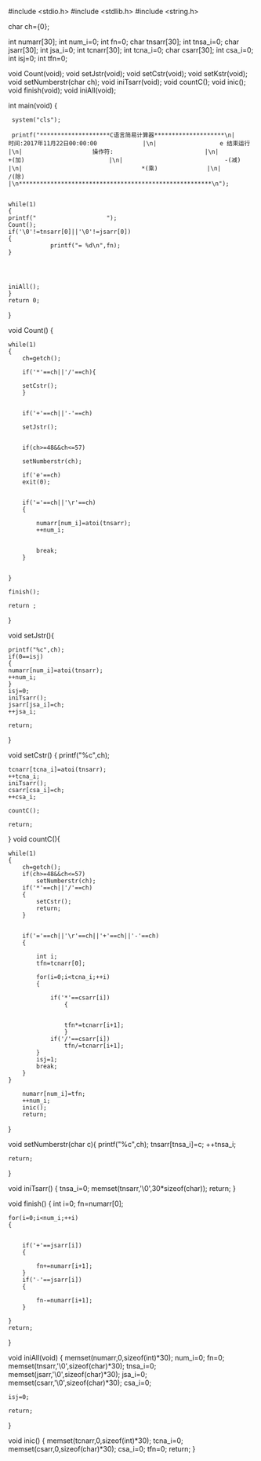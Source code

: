 #include <stdio.h>
#include <stdlib.h>
#include <string.h>

char ch={0};

int numarr[30];
int num_i=0;
int fn=0;
char tnsarr[30];
int tnsa_i=0;
char jsarr[30];
int jsa_i=0;
int tcnarr[30];
int tcna_i=0;
char csarr[30];
int csa_i=0;
int isj=0;
int tfn=0;


void Count(void);
void setJstr(void);
void setCstr(void);
void setKstr(void);
void setNumberstr(char ch);
void iniTsarr(void);
void countC();
void inic();
void finish(void);
void iniAll(void);

int main(void)
{
	
	 system("cls");
	 
	 printf("********************C语言简易计算器********************\n|             时间:2017年11月22日00:00:00             |\n|                  e 结束运行                         |\n|                    操作符:                          |\n|                        +(加)                        |\n|                             -(减)                   |\n|                                  *(乘)              |\n|                                        /(除)        |\n*******************************************************\n");
	 
	 
	while(1)
	{
	printf("                    ");
	Count();
	if('\0'!=tnsarr[0]||'\0'!=jsarr[0])
	{
				printf("= %d\n",fn);
	}

	
	

	iniAll();
	}
	return 0;
}

void Count()
{


	while(1)
	{
		ch=getch();

		if('*'==ch||'/'==ch){
		
		setCstr();
		}
		
		
		if('+'==ch||'-'==ch)
		
		setJstr();
		
		
		if(ch>=48&&ch<=57)
		
		setNumberstr(ch);
		
		if('e'==ch)
		exit(0);
		
		
		if('='==ch||'\r'==ch)
		{
			
			numarr[num_i]=atoi(tnsarr);
			++num_i;
			
	
			break;
		}
		
		
	}
	
	finish();
	
	return ;
}


void setJstr(){
	
	printf("%c",ch);
	if(0==isj)
	{
	numarr[num_i]=atoi(tnsarr);
	++num_i;
	}
	isj=0;
	iniTsarr();
	jsarr[jsa_i]=ch;
	++jsa_i;
	
	return;
}


void setCstr()
{
	printf("%c",ch);
	
	tcnarr[tcna_i]=atoi(tnsarr);
	++tcna_i;
	iniTsarr();
	csarr[csa_i]=ch;
	++csa_i;
	
	countC();
	
	return;
}
void countC(){
	
	
	while(1)
	{
		ch=getch();
		if(ch>=48&&ch<=57)
			setNumberstr(ch);
		if('*'==ch||'/'==ch)
		{
			setCstr();
			return;
		}
			
			
		if('='==ch||'\r'==ch||'+'==ch||'-'==ch)
		{
			
			int i;
			tfn=tcnarr[0];
			
			for(i=0;i<tcna_i;++i)
			{
			
				if('*'==csarr[i])
					{
				
						
					tfn*=tcnarr[i+1];
					}
				if('/'==csarr[i])
					tfn/=tcnarr[i+1];
			}
			isj=1;
			break;
		}
	}
	 
		numarr[num_i]=tfn;
		++num_i;
		inic();
		return;
}



void setNumberstr(char c){
	printf("%c",ch);
	tnsarr[tnsa_i]=c;
	++tnsa_i;
	
	return;
}



void iniTsarr()
{
	tnsa_i=0;
	memset(tnsarr,'\0',30*sizeof(char));
	return;
}


void finish()
{
	int i=0;
	fn=numarr[0];

	for(i=0;i<num_i;++i)
	{

		
		if('+'==jsarr[i])
		{
	
			fn+=numarr[i+1];
		}
		if('-'==jsarr[i])
		{
		
			fn-=numarr[i+1];
		}
		
	}
	return;	
}


void iniAll(void)
{
	memset(numarr,0,sizeof(int)*30);
	num_i=0;
	fn=0;
	memset(tnsarr,'\0',sizeof(char)*30);
	tnsa_i=0;
	memset(jsarr,'\0',sizeof(char)*30);
	jsa_i=0;
	memset(csarr,'\0',sizeof(char)*30);
	csa_i=0;
	
	isj=0;
	
	return;
}

void inic()
{
	memset(tcnarr,0,sizeof(int)*30);
	tcna_i=0;
	memset(csarr,0,sizeof(char)*30);
	csa_i=0;
	tfn=0;
	return;
	}
